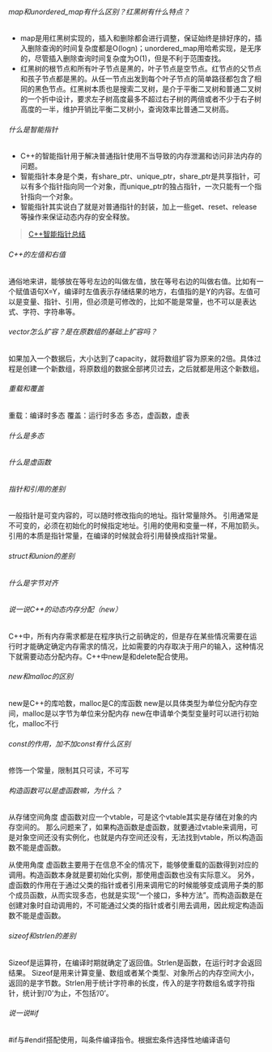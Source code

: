 














###### map和unordered_map有什么区别？红黑树有什么特点？
* map是用红黑树实现的，插入和删除都会进行调整，保证始终是排好序的，插入删除查询的时间复杂度都是O(logn)；unordered_map用哈希实现，是无序的，尽管插入删除查询时间复杂度为O(1)，但是不利于范围查找。
* 红黑树的根节点和所有叶子节点是黑的，叶子节点是空节点。红节点的父节点和孩子节点都是黑的。从任一节点出发到每个叶子节点的简单路径都包含了相同的黑色节点。红黑树本质也是搜索二叉树，是介于平衡二叉树和普通二叉树的一个折中设计，要求左子树高度最多不超过右子树的两倍或者不少于右子树高度的一半，维护开销比平衡二叉树小，查询效率比普通二叉树高。

###### 什么是智能指针
* C++的智能指针用于解决普通指针使用不当导致的内存泄漏和访问非法内存的问题。
* 智能指针本身是个类，有share_ptr、unique_ptr，share_ptr是共享指针，可以有多个指针指向同一个对象，而unique_ptr的独占指针，一次只能有一个指针指向一个对象。
* 智能指针其实说白了就是对普通指针的封装，加上一些get、reset、release等操作来保证动态内存的安全释放。
>[C++智能指针总结](https://www.cnblogs.com/wuyepeng/p/9741241.html)

###### C++的左值和右值
通俗地来讲，能够放在等号左边的叫做左值，放在等号右边的叫做右值。比如有一个赋值语句X=Y，编译时左值表示存储结果的地方，右值指的是Y的内容。左值可以是变量、指针、引用，但必须是可修改的，比如不能是常量，也不可以是表达式、字符、字符串等。

###### vector怎么扩容？是在原数组的基础上扩容吗？
如果加入一个数据后，大小达到了capacity，就将数组扩容为原来的2倍。具体过程是创建一个新数组，将原数组的数据全部拷贝过去，之后就都是用这个新数组。

###### 重载和覆盖
重载：编译时多态
覆盖：运行时多态
多态，虚函数，虚表

###### 什么是多态
###### 什么是虚函数
###### 指针和引用的差别
一般指针是可变内容的，可以随时修改指向的地址。指针常量除外。
引用通常是不可变的，必须在初始化的时候指定地址。引用的使用和变量一样，不用加箭头。
引用的本质是指针常量，在编译的时候就会将引用替换成指针常量。

###### struct和union的差别
###### 什么是字节对齐
###### 说一说C++的动态内存分配（new）
C++中，所有内存需求都是在程序执行之前确定的，但是存在某些情况需要在运行时才能确定确定内存需求的情况，比如需要的内存取决于用户的输入，这种情况下就需要动态分配内存。C++中new是和delete配合使用。

###### new和malloc的区别
new是C++的库哈数，malloc是C的库函数
new是以具体类型为单位分配内存空间，malloc是以字节为单位来分配内存
new在申请单个类型变量时可以进行初始化，malloc不行

###### const的作用，加不加const有什么区别
修饰一个常量，限制其只可读，不可写

###### 构造函数可以是虚函数嘛，为什么？
从存储空间角度
虚函数对应一个vtable，可是这个vtable其实是存储在对象的内存空间的。
那么问题来了，如果构造函数是虚函数，就要通过vtable来调用，可是对象空间还没有实例化，也就是内存空间还没有，无法找到vtable，所以构造函数不能是虚函数。

从使用角度
虚函数主要用于在信息不全的情况下，能够使重载的函数得到对应的调用。构造函数本身就是要初始化实例，那使用虚函数也没有实际意义。
另外，虚函数的作用在于通过父类的指针或者引用来调用它的时候能够变成调用子类的那个成员函数，从而实现多态，也就是实现“一个接口，多种方法”。而构造函数是在创建对象时自动调用的，不可能通过父类的指针或者引用去调用，因此规定构造函数不能是虚函数。

###### sizeof和strlen的差别
Sizeof是运算符，在编译时期就确定了返回值。Strlen是函数，在运行时才会返回结果。
Sizeof是用来计算变量、数组或者某个类型、对象所占的内存空间大小，返回的是字节数。Strlen用于统计字符串的长度，传入的是字符数组名或字符指针，统计到’/0’为止，不包括’/0’。

###### 说一说#if
\#if与#endif搭配使用，叫条件编译指令。根据宏条件选择性地编译语句
